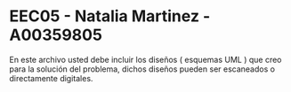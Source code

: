 # EEC05 - Natalia Martinez - A00359805

En este archivo usted debe incluir los diseños ( esquemas UML ) que creo para la solución del problema, dichos diseños pueden ser escaneados o directamente digitales.
